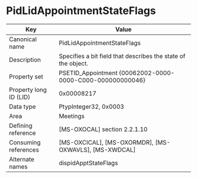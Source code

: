# PidLidAppointmentStateFlags

| Key | Value |
|---|---|
| Canonical name | PidLidAppointmentStateFlags |
| Description | Specifies a bit field that describes the state of the object. |
| Property set | PSETID_Appointment {00062002-0000-0000-C000-000000000046} |
| Property long ID (LID) | 0x00008217 |
| Data type | PtypInteger32, 0x0003 |
| Area | Meetings |
| Defining reference | [MS-OXOCAL] section 2.2.1.10 |
| Consuming references | [MS-OXCICAL], [MS-OXORMDR], [MS-OXWAVLS], [MS-XWDCAL] |
| Alternate names | dispidApptStateFlags |
